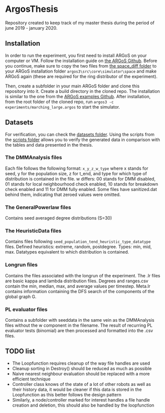 # ArgosThesis

Repository created to keep track of my master thesis during the period of june 2019 - january 2020.

## Installation
In order to run the experiment, you first need to install ARGoS on your computer or VM. Follow the installation guide on [the ARGoS Github](https://github.com/ilpincy/argos3 "ARGoS"). Before you continue, make sure to copy the two files from [the space_diff folder](https://github.com/timothythiecke/ArgosThesis/tree/master/space_diff) to your ARGoS installation folder `argos3\src\core\simulator\space` and make ARGoS again (these are required for the ring distributor of the experiment).


Then, create a subfolder in your main ARGoS folder and clone this repository into it. Create a build directory in the cloned repo. The installation is similar to the one from the [ARGoS examples Github](https://github.com/ilpincy/argos3-examples "ARGoS examples"). After installation, from the root folder of the cloned repo, run `argos3 -c experiments/marching_large.argos` to start the simulator.


## Datasets
For verification, you can check the [datasets folder](https://github.com/timothythiecke/ArgosThesis/tree/master/datasets). Using the scripts from the [scripts folder](https://github.com/timothythiecke/ArgosThesis/tree/master/scripts) allows you to verify the generated data in comparison with the tables and data presented in the thesis.

### The DMMAnalysis files
Each file follows the following format: `x_y_z_w_type` where x stands for seed, y for the population size, z for t_end, and type for which type of distribution is contained in the file. w differs: 00 stands for DMM disabled, 01 stands for local neighbourhood check enabled, 10 stands for breakdown check enabled and 11 for DMM fully enabled. Some files have sanitized.dat behind them, indicating that zeroed values were omitted.

### The GeneralPowerlaw files
Contains seed averaged degree distributions (S=30)

### The HeuristicData files
Contains files following `seed_population_tend_heuristic_type_datatype` files. Defined heuristics: extreme, random, postdegree. Types: min, mid, max. Datatypes equivalent to which distribution is contained.

### Longrun files
Contains the files associated with the longrun of the experiment. The .lr files are basic kappa and lambda distribution files. Degrees and ranges.csv contain the min, median, max, and average values per timestep. Meta.lr contains information containing the DFS search of the components of the global graph G.

### PL evaluator files
Contains a subfolder with seeddata in the same vein as the DMMAnalysis files without the w component in the filename. The result of recurring PL evaluator tests (binomial) are then processed and formatted into the .csv files.

## TODO list
* The Loopfunction requires cleanup of the way file handles are used
* Cleanup sorting in Destroy() should be reduced as much as possible
* Naive nearest neighbour evaluation should be replaced with a more efficient technique
* Controller class knows of the state of a lot of other robots as well as their history data, it would be cleaner if this data is stored in the Loopfunction as this better follows the design pattern
* Similarly, a node/controller marked for interest handles a file handle creation and deletion, this should also be handled by the loopfunction

